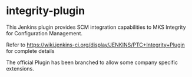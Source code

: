 # integrity-plugin
This Jenkins plugin provides SCM integration capabilities to MKS Integrity for Configuration Management.

Refer to https://wiki.jenkins-ci.org/display/JENKINS/PTC+Integrity+Plugin for complete details

The official Plugin has been branched to allow some company specific extensions.